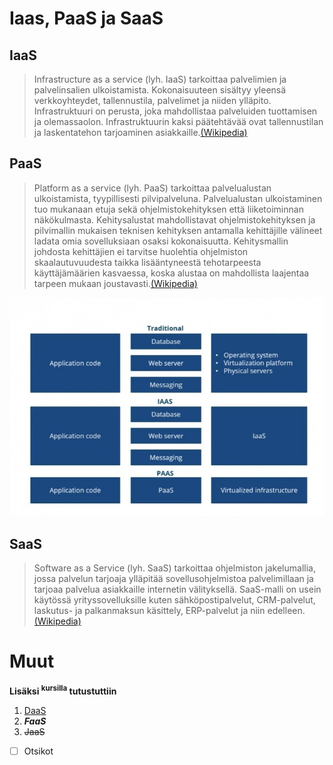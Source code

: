 # Iaas, PaaS ja SaaS
## IaaS
> Infrastructure as a service (lyh. IaaS) tarkoittaa palvelimien ja palvelinsalien ulkoistamista. Kokonaisuuteen sisältyy yleensä verkkoyhteydet, tallennustila, palvelimet ja niiden ylläpito. Infrastruktuuri on perusta, joka mahdollistaa palveluiden tuottamisen ja olemassaolon. Infrastruktuurin kaksi päätehtävää ovat tallennustilan ja laskentatehon tarjoaminen asiakkaille.[(Wikipedia)](https://fi.wikipedia.org/wiki/Infrastructure_as_a_Service)

## PaaS
> Platform as a service (lyh. PaaS) tarkoittaa palvelualustan ulkoistamista, tyypillisesti pilvipalveluna. Palvelualustan ulkoistaminen tuo mukanaan etuja sekä ohjelmistokehityksen että liiketoiminnan näkökulmasta. Kehitysalustat mahdollistavat ohjelmistokehityksen ja pilvimallin mukaisen teknisen kehityksen antamalla kehittäjille välineet ladata omia sovelluksiaan osaksi kokonaisuutta. Kehitysmallin johdosta kehittäjien ei tarvitse huolehtia ohjelmiston skaalautuvuudesta taikka lisääntyneestä tehotarpeesta käyttäjämäärien kasvaessa, koska alustaa on mahdollista laajentaa tarpeen mukaan joustavasti.[(Wikipedia)](https://fi.wikipedia.org/wiki/Platform_as_a_Service)

![IaaS ja PaaS kuva](/PaaSkuva.jpg)

## SaaS
> Software as a Service (lyh. SaaS) tarkoittaa ohjelmiston jakelumallia, jossa palvelun tarjoaja ylläpitää sovellusohjelmistoa palvelimillaan ja tarjoaa palvelua asiakkaille internetin välityksellä. SaaS-malli on usein käytössä yrityssovelluksille kuten sähköpostipalvelut, CRM-palvelut, laskutus- ja palkanmaksun käsittely, ERP-palvelut ja niin edelleen.[(Wikipedia)](https://fi.wikipedia.org/wiki/Software_as_a_Service)

# Muut

**Lisäksi <sup>kursilla</sup> tutustuttiin**
1. <ins>DaaS</ins>
2. ***FaaS***
3. ~~JaaS~~

- [ ] Otsikot